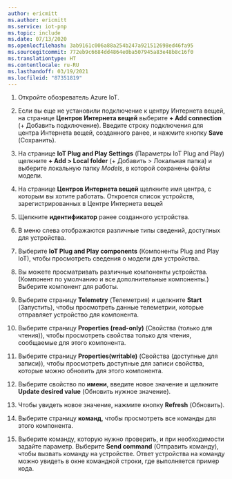 ```yaml
---
author: ericmitt
ms.author: ericmitt
ms.service: iot-pnp
ms.topic: include
ms.date: 07/13/2020
ms.openlocfilehash: 3ab9161c006a88a254b247a921512698ed46fa95
ms.sourcegitcommit: 772eb9c6684dd4864e0ba507945a83e48b8c16f0
ms.translationtype: HT
ms.contentlocale: ru-RU
ms.lasthandoff: 03/19/2021
ms.locfileid: "87351819"
---
```

1. Откройте обозреватель Azure IoT.

1. Если вы еще не установили подключение к центру Интернета вещей, на странице **Центров Интернета вещей** выберите **+ Add connection** (+ Добавить подключение). Введите строку подключения для центра Интернета вещей, созданного ранее, и нажмите кнопку **Save** (Сохранить).

1. На странице **IoT Plug and Play Settings** (Параметры IoT Plug and Play) щелкните **+ Add > Local folder** (+ Добавить > Локальная папка) и выберите локальную папку *Models*, в которой сохранены файлы модели.

1. На странице **Центров Интернета вещей** щелкните имя центра, с которым вы хотите работать. Откроется список устройств, зарегистрированных в Центре Интернета вещей

1. Щелкните **идентификатор** ранее созданного устройства.

1. В меню слева отображаются различные типы сведений, доступных для устройства.

1. Выберите **IoT Plug and Play components** (Компоненты Plug and Play IoT), чтобы просмотреть сведения о модели для устройства.

1. Вы можете просматривать различные компоненты устройства. (Компонент по умолчанию и все дополнительные компоненты.) Выберите компонент для работы.

1. Выберите страницу **Telemetry** (Телеметрия) и щелкните **Start** (Запустить), чтобы просмотреть данные телеметрии, которые отправляет устройство для компонента.

1. Выберите страницу **Properties (read-only)** (Свойства (только для чтения)), чтобы просмотреть свойства только для чтения, сообщаемые для этого компонента.

1. Выберите страницу **Properties(writable)** (Свойства (доступные для записи)), чтобы просмотреть доступные для записи свойства, которые можно обновить для этого компонента.

1. Выберите свойство по **имени**, введите новое значение и щелкните **Update desired value** (Обновить нужное значение).

1. Чтобы увидеть новое значение, нажмите кнопку **Refresh** (Обновить).

1. Выберите страницу **команд**, чтобы просмотреть все команды для этого компонента.

1. Выберите команду, которую нужно проверить, и при необходимости задайте параметр. Выберите **Send command** (Отправить команду), чтобы вызвать команду на устройстве. Ответ устройства на команду можно увидеть в окне командной строки, где выполняется пример кода.

